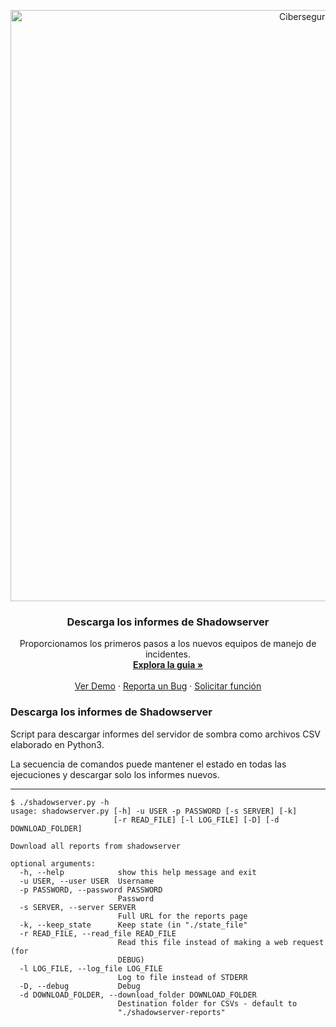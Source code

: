 <p align="center">
  <a href="https://github.com/othneildrew/Best-README-Template">
    <img width="946" alt="Ciberseguridad" src="https://user-images.githubusercontent.com/46871300/125079966-38ef8380-e092-11eb-9b5e-8bd0314d9274.PNG">
  </a>
 
   <h3 align="center">Descarga los informes de Shadowserver</h3>

  <p align="center">
    Proporcionamos los primeros pasos a los nuevos equipos de manejo de incidentes.
    <br />
    <a href="https://github.com/othneildrew/Best-README-Template"><strong>Explora la guia »</strong></a>
    <br />
    <br />
    <a href="https://github.com/othneildrew/Best-README-Template">Ver Demo</a>
    ·
    <a href="https://github.com/othneildrew/Best-README-Template/issues">Reporta un Bug</a>
    ·
    <a href="https://github.com/othneildrew/Best-README-Template/issues">Solicitar función</a>
  </p>
</p>

### Descarga los informes de Shadowserver
Script para descargar informes del servidor de sombra como archivos CSV elaborado en Python3.

La secuencia de comandos puede mantener el estado en todas las ejecuciones y descargar solo los informes nuevos.

---

```
$ ./shadowserver.py -h
usage: shadowserver.py [-h] -u USER -p PASSWORD [-s SERVER] [-k]
                       [-r READ_FILE] [-l LOG_FILE] [-D] [-d DOWNLOAD_FOLDER]

Download all reports from shadowserver

optional arguments:
  -h, --help            show this help message and exit
  -u USER, --user USER  Username
  -p PASSWORD, --password PASSWORD
                        Password
  -s SERVER, --server SERVER
                        Full URL for the reports page
  -k, --keep_state      Keep state (in "./state_file"
  -r READ_FILE, --read_file READ_FILE
                        Read this file instead of making a web request (for
                        DEBUG)
  -l LOG_FILE, --log_file LOG_FILE
                        Log to file instead of STDERR
  -D, --debug           Debug
  -d DOWNLOAD_FOLDER, --download_folder DOWNLOAD_FOLDER
                        Destination folder for CSVs - default to
                        "./shadowserver-reports"
```
